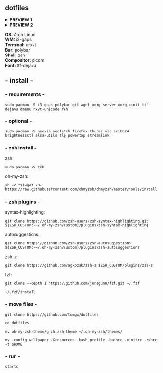 ## dotfiles
<details>
<summary><b>PREVIEW 1</b></summary>
<img src="https://i.imgur.com/gFp9HRI.png">
</details>
<details>
<summary><b>PREVIEW 2</b></summary>
<img src="https://i.imgur.com/a2i7w9e.png">
</details>


<b>OS:</b> Arch Linux<br/>
<b>WM:</b> i3-gaps<br/>
<b>Terminal:</b> urxvt<br/>
<b>Bar:</b> polybar<br/>
<b>Shell:</b> zsh<br/>
<b>Compositor:</b> picom<br/>
<b>Font:</b> ttf-dejavu<br/>


## - install -

### - requirements -
```
sudo pacman -S i3-gaps polybar git wget xorg-server xorg-xinit ttf-dejavu dmenu rxvt-unicode feh
```

### - optional -
```
sudo pacman -S neovim neofetch firefox thunar vlc aribb24 brightnessctl alsa-utils tlp powertop streamlink
```

### - zsh install - 

zsh:<br/>
```
sudo pacman -S zsh
```

oh-my-zsh:<br/>
```
sh -c "$(wget -O- https://raw.githubusercontent.com/ohmyzsh/ohmyzsh/master/tools/install.sh)"
```


### - zsh plugins -

syntax-highlighting:<br/>
```
git clone https://github.com/zsh-users/zsh-syntax-highlighting.git ${ZSH_CUSTOM:-~/.oh-my-zsh/custom}/plugins/zsh-syntax-highlighting
```

autosuggestions:<br/>
```
git clone https://github.com/zsh-users/zsh-autosuggestions ${ZSH_CUSTOM:-~/.oh-my-zsh/custom}/plugins/zsh-autosuggestions
```

zsh-z:<br/>
```
git clone https://github.com/agkozak/zsh-z $ZSH_CUSTOM/plugins/zsh-z
```

fzf:<br/>
```
git clone --depth 1 https://github.com/junegunn/fzf.git ~/.fzf
```

```
~/.fzf/install
```


### - move files -

```
git clone https://github.com/tomgx/dotfiles
```

```
cd dotfiles
```

```
mv oh-my-zsh-theme/gnzh.zsh-theme ~/.oh-my-zsh/themes/
```

```
mv .config wallpaper .Xresources .bash_profile .bashrc .xinitrc .zshrc -t $HOME
```

### - run -
`startx`
